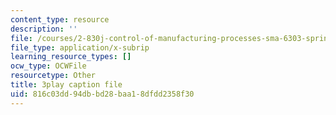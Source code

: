 ```yaml
---
content_type: resource
description: ''
file: /courses/2-830j-control-of-manufacturing-processes-sma-6303-spring-2008/816c03dd94dbbd28baa18dfdd2358f30_TvrU_6NYBFs.srt
file_type: application/x-subrip
learning_resource_types: []
ocw_type: OCWFile
resourcetype: Other
title: 3play caption file
uid: 816c03dd-94db-bd28-baa1-8dfdd2358f30
---
```

